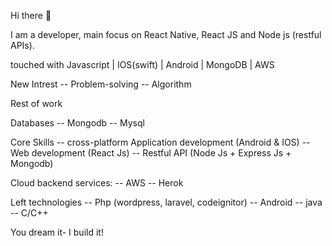 Hi there 👋

I am a developer, main focus on React Native, React JS and Node js (restful APIs).

touched with
Javascript | IOS(swift) | Android | MongoDB | AWS

New Intrest
-- Problem-solving
-- Algorithm

Rest of work

Databases
-- Mongodb
-- Mysql

Core Skills
-- cross-platform Application development (Android & IOS)
-- Web development (React Js)
-- Restful API (Node Js + Express Js + Mongodb)

Cloud backend services:
-- AWS
-- Herok

Left technologies
-- Php (wordpress, laravel, codeignitor)
-- Android
-- java
-- C/C++

You dream it- I build it!


          

